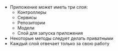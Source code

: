 * Приложение может иметь три слоя:
  * Контроллеры
  * Сервисы
  * Репозитории
  * Модели
  * Слой для запуска приложения
* Некоторые методы следует делать приватными
* Каждый слой отвечает только за свою работу